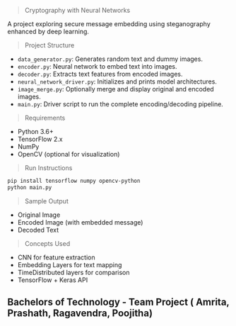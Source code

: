 > Cryptography with Neural Networks

A project exploring secure message embedding using steganography enhanced by deep learning.

> Project Structure

- `data_generator.py`: Generates random text and dummy images.
- `encoder.py`: Neural network to embed text into images.
- `decoder.py`: Extracts text features from encoded images.
- `neural_network_driver.py`: Initializes and prints model architectures.
- `image_merge.py`: Optionally merge and display original and encoded images.
- `main.py`: Driver script to run the complete encoding/decoding pipeline.

> Requirements

- Python 3.6+
- TensorFlow 2.x
- NumPy
- OpenCV (optional for visualization)

> Run Instructions

```bash
pip install tensorflow numpy opencv-python
python main.py
```

> Sample Output

- Original Image
- Encoded Image (with embedded message)
- Decoded Text

> Concepts Used

- CNN for feature extraction
- Embedding Layers for text mapping
- TimeDistributed layers for comparison
- TensorFlow + Keras API

## Bachelors of Technology - Team Project ( Amrita, Prashath, Ragavendra, Poojitha)
